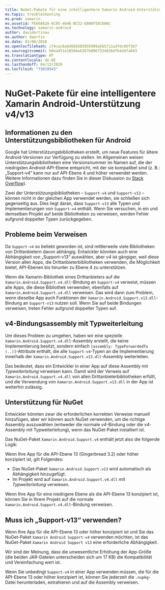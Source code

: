 ```yaml
---
title: NuGet-Pakete für eine intelligentere Xamarin Android-Unterstützung v4/v13
ms.topic: troubleshooting
ms.prod: xamarin
ms.assetid: FE66A82A-6C05-4646-BC52-E806F5DC606C
ms.technology: xamarin-android
author: davidortinau
ms.author: daortin
ms.date: 03/09/2018
ms.openlocfilehash: c74cac6a6d669385855999a565711a3fdc85f3b7
ms.sourcegitcommit: b0ea451e18504e6267b896732dd26df64ddfa843
ms.translationtype: HT
ms.contentlocale: de-DE
ms.lasthandoff: 04/13/2020
ms.locfileid: "73019543"
---
```

# <a name="smarter-xamarin-android-support-v4--v13-nuget-packages"></a>NuGet-Pakete für eine intelligentere Xamarin Android-Unterstützung v4/v13

## <a name="about-the-android-support-libraries"></a>Informationen zu den Unterstützungsbibliotheken für Android

Google hat Unterstützungsbibliotheken erstellt, um neue Features für ältere Android-Versionen zur Verfügung zu stellen. Im Allgemeinen weisen Unterstützungsbibliotheken eine Versionsnummer im Namen auf, die der niedrigsten Android-API-Ebene entspricht, mit der sie kompatibel sind (z. B.: „Support-v4“ kann nur auf API-Ebene 4 und höher verwendet werden. Weitere Informationen dazu finden Sie in dieser Diskussion zu [Stack Overflow](https://stackoverflow.com/questions/9926403/android-support-package-compatibility-library-use-v4-or-v13)). 

Zwei der Unterstützungsbibliotheken – `Support-v4` und `Support-v13` – können nicht in der gleichen App verwendet werden, sie schließen sich gegenseitig aus. Dies liegt daran, dass `Support-v13` alle Typen und Implementierungen von `Support-v4` enthält. Wenn Sie versuchen, in ein und demselben Projekt auf beide Bibliotheken zu verweisen, werden Fehler aufgrund doppelter Typen zurückgegeben.

## <a name="problems-with-referencing"></a>Probleme beim Verweisen

Da `Support-v4` so beliebt geworden ist, sind mittlerweile viele Bibliotheken von Drittanbietern davon abhängig. Entwickler könnten auch eine Abhängigkeit von „Support-v13“ auswählen, aber _v4_ ist gängiger, weil diese Version allen Apps, die Drittanbieterbibliotheken verwenden, die Möglichkeit bietet, API-Ebenen bis hinunter zu Ebene 4 zu unterstützen.

Wenn die Xamarin-Bibliothek eines Drittanbieters auf die `Xamarin.Android.Support.v4.dll`-Bindung an `Support-v4` verweist, müssen alle Apps, die diese Bibliothek verwenden, ebenfalls auf `Xamarin.Android.Support.v4.dll` verweisen. Das wird dann zum Problem, wenn dieselbe App auch Funktionen der `Xamarin.Android.Support.v13.dll`-Bindung an `Support-v13` nutzen soll. Wenn Sie auf beide Bindungen verweisen, treten Fehler aufgrund doppelter Typen auf.

## <a name="type-forwarded-v4-binding-assembly"></a>v4-Bindungsassembly mit Typweiterleitung

Um dieses Problem zu umgehen, haben wir eine spezielle `Xamarin.Android.Support.v4.dll`-Assembly erstellt, die keine Implementierung besitzt, sondern einfach `[assembly: TypeForwardedTo (..)]`-Attribute enthält, die alle `Support-v4`-Typen an die Implementierung innerhalb der `Xamarin.Android.Support.v13.dll`-Assembly weiterleiten.

Das bedeutet, dass ein Entwickler in einer App auf diese Assembly mit _Typweiterleitung_ verweisen kann. Damit wird der Verweis auf `Xamarin.Android.Support.v4.dll` von allen Drittanbieterbibliotheken erfüllt, und die Verwendung von `Xamarin.Android.Support.v13.dll` in der App ist weiterhin zulässig.

## <a name="nuget-assistance"></a>Unterstützung für NuGet

Entwickler könnten zwar die erforderlichen korrekten Verweise manuell hinzufügen, aber wir können auch NuGet verwenden, um die richtige Assembly auszuwählen (entweder die normale _v4_-Bindung oder die _v4_-Assembly mit Typweiterleitung), wenn das NuGet-Paket installiert ist.

Das NuGet-Paket `Xamarin.Android.Support.v4` enthält jetzt also die folgende Logik:

Wenn Ihre App für die API-Ebene 13 (Gingerbread 3.2) oder höher konzipiert ist, gilt Folgendes:

* Das NuGet-Paket `Xamarin.Android.Support.v13` wird automatisch als Abhängigkeit hinzugefügt.
* Im Projekt wird auf `Xamarin.Android.Support.v4.dll` _mit Typweiterleitung_ verwiesen.

Wenn Ihre App für eine niedrigere Ebene als die API-Ebene 13 konzipiert ist, können Sie in Ihrem Projekt auf die normale `Xamarin.Android.Support.v4.dll`-Bindung verweisen.

## <a name="do-i-have-to-use-support-v13"></a>Muss ich „Support-v13“ verwenden?

Wenn Ihre App für die API-Ebene 13 oder höher konzipiert ist und Sie das NuGet-Paket `Xamarin Android Support-v4` verwenden möchten, ist das NuGet-Paket `Xamarin Android Support v13` eine erforderliche Abhängigkeit.

Wir sind der Meinung, dass die unwesentliche Erhöhung der App-Größe (die beiden JAR-Dateien unterscheiden sich um 17 KB) die Kompatibilität und Vereinfachung wert ist.

Wenn Sie unbedingt `Support-v4` in einer App verwenden müssen, die für die API-Ebene 13 oder höher konzipiert ist, können Sie jederzeit die `.nupkg`-Datei herunterladen, extrahieren und auf die Assembly verweisen.
